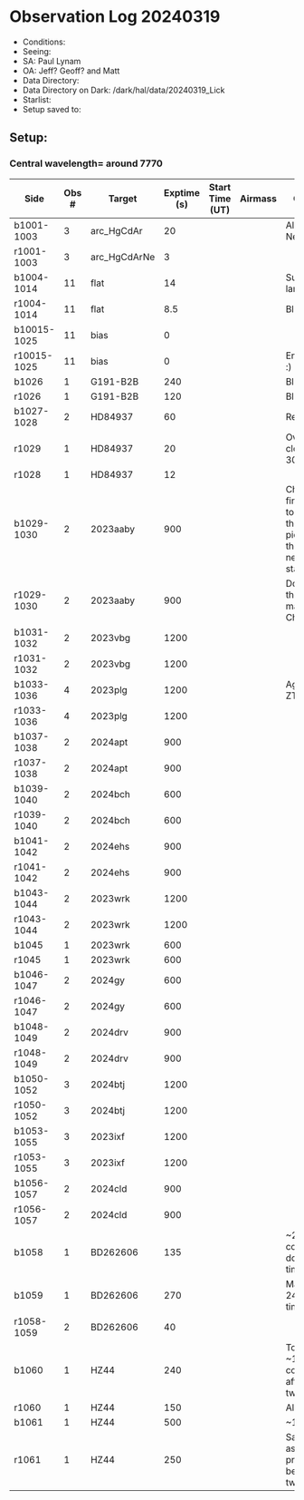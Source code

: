 # Observation Log 20240319

* Conditions: 
* Seeing: 
* SA: Paul Lynam
* OA: Jeff? Geoff? and Matt
* Data Directory: 
* Data Directory on Dark: /dark/hal/data/20240319_Lick
* Starlist: 
* Setup saved to: 

## Setup: 

    
### Central wavelength= around 7770


| Side | Obs #     | Target    | Exptime (s) | Start Time (UT) | Airmass | Comments                                                   |
|------|-----------|-----------|-------------|-----------------|---------|------------------------------------------------------------|
|b1001-1003|3|arc_HgCdAr        |20| ||Also includes Ne|
|r1001-1003|3|arc_HgCdArNe      |3| |||
|b1004-1014|11|flat      |14| ||Superblue lamp|
|r1004-1014|11|flat      |8.5| ||Blue lamp|
|b10015-1025|11|bias      |0| |||
|r10015-1025|11|bias      |0| ||End of calibs :)|
|b1026|1|G191-B2B      |240| ||Blue standard|
|r1026|1|G191-B2B      |120| ||Blue standard|
|b1027-1028|2|HD84937      |60| ||Red standard|
|r1029|1|HD84937      |20| ||Oversaturated, close to 30,000 counts|
|r1028|1|HD84937      |12| |||
|b1029-1030|2|2023aaby      |900| ||Check our finding chart to make sure the SN is picked and not the neighboring star|
|r1029-1030|2|2023aaby      |900| ||Don't just trust the snex magnitudes! Check ZTF!|
|b1031-1032|2|2023vbg      |1200| |||
|r1031-1032|2|2023vbg      |1200| |||
|b1033-1036|4|2023plg      |1200| ||Again, check ZTF mags...|
|r1033-1036|4|2023plg      |1200| |||
|b1037-1038|2|2024apt      |900| |||
|r1037-1038|2|2024apt      |900| |||
|b1039-1040|2|2024bch      |600| |||
|r1039-1040|2|2024bch      |600| |||
|b1041-1042|2|2024ehs      |900| |||
|r1041-1042|2|2024ehs      |900| |||
|b1043-1044|2|2023wrk      |1200| |||
|r1043-1044|2|2023wrk      |1200| |||
|b1045|1|2023wrk      |600| |||
|r1045|1|2023wrk      |600| |||
|b1046-1047|2|2024gy      |600| |||
|r1046-1047|2|2024gy      |600| |||
|b1048-1049|2|2024drv      |900| |||
|r1048-1049|2|2024drv      |900| |||
|b1050-1052|3|2024btj      |1200| |||
|r1050-1052|3|2024btj      |1200| |||
|b1053-1055|3|2023ixf      |1200| |||
|r1053-1055|3|2023ixf      |1200| |||
|b1056-1057|2|2024cld      |900| |||
|r1056-1057|2|2024cld      |900| |||
|b1058|1|BD262606      |135| ||~20,000 counts, doubling exp time|
|b1059|1|BD262606      |270| ||Maybe try 240s next time|
|r1058-1059|2|BD262606      |40| |||
|b1060|1|HZ44      |240| ||Too low ~10,000 counts, 20min after 18deg twilight|
|r1060|1|HZ44      |150| ||Also too low|
|b1061|1|HZ44      |500| ||~17,000|
|r1061|1|HZ44      |250| ||Same counts as before, probably because of twilight|
